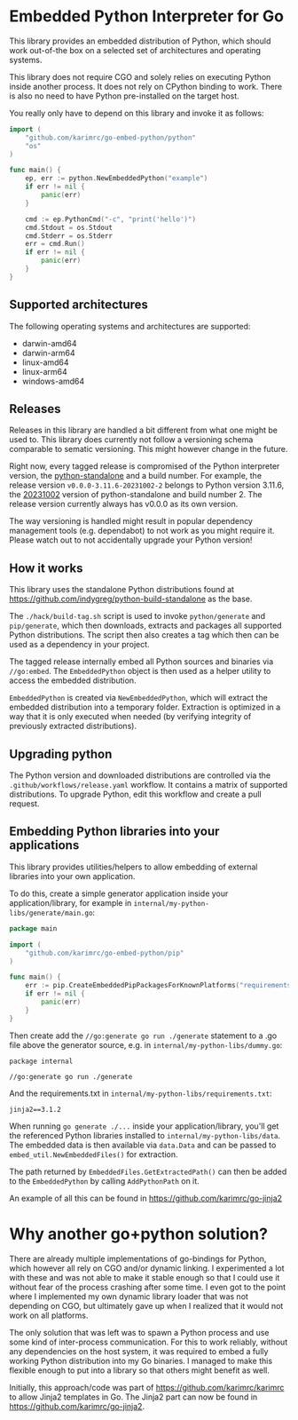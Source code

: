 # Embedded Python Interpreter for Go

This library provides an embedded distribution of Python, which should work out-of-the box on a selected set of
architectures and operating systems.

This library does not require CGO and solely relies on executing Python inside another process. It does not rely
on CPython binding to work. There is also no need to have Python pre-installed on the target host.

You really only have to depend on this library and invoke it as follows:

```go
import (
	"github.com/karimrc/go-embed-python/python"
	"os"
)

func main() {
	ep, err := python.NewEmbeddedPython("example")
	if err != nil {
		panic(err)
	}

	cmd := ep.PythonCmd("-c", "print('hello')")
	cmd.Stdout = os.Stdout
	cmd.Stderr = os.Stderr
	err = cmd.Run()
	if err != nil {
		panic(err)
	}
}
```

## Supported architectures
The following operating systems and architectures are supported:
* darwin-amd64
* darwin-arm64
* linux-amd64
* linux-arm64
* windows-amd64

## Releases
Releases in this library are handled a bit different from what one might be used to. This library does currently not
follow a versioning schema comparable to sematic versioning. This might however change in the future.

Right now, every tagged release is compromised of the Python interpreter version, the [python-standalone](https://github.com/indygreg/python-build-standalone)
and a build number. For example, the release version `v0.0.0-3.11.6-20231002-2` belongs to Python version 3.11.6, 
the [20231002](https://github.com/indygreg/python-build-standalone/releases/tag/20231002) version of python-standalone
and build number 2. The release version currently always has v0.0.0 as its own version.

The way versioning is handled might result in popular dependency management tools (e.g. dependabot) to not work as you
might require it. Please watch out to not accidentally upgrade your Python version!

## How it works
This library uses the standalone Python distributions found at https://github.com/indygreg/python-build-standalone as
the base.

The `./hack/build-tag.sh` script is used to invoke `python/generate` and `pip/generate`, which then downloads, extracts
and packages all supported Python distributions. The script then also creates a tag which then can be used as a dependency
in your project.

The tagged release internally embed all Python sources and binaries via `//go:embed`. The `EmbeddedPython` object
is then used as a helper utility to access the embedded distribution.

`EmbeddedPython` is created via `NewEmbeddedPython`, which will extract the embedded distribution into a temporary folder.
Extraction is optimized in a way that it is only executed when needed (by verifying integrity of previously extracted
distributions).

## Upgrading python
The Python version and downloaded distributions are controlled via the `.github/workflows/release.yaml` workflow. It
contains a matrix of supported distributions. To upgrade Python, edit this workflow and create a pull request.

## Embedding Python libraries into your applications
This library provides utilities/helpers to allow embedding of external libraries into your own application.

To do this, create a simple generator application inside your application/library, for example in `internal/my-python-libs/generate/main.go`:

```go
package main

import (
	"github.com/karimrc/go-embed-python/pip"
)

func main() {
	err := pip.CreateEmbeddedPipPackagesForKnownPlatforms("requirements.txt", "./data/")
	if err != nil {
		panic(err)
	}
}
```

Then create add the `//go:generate go run ./generate` statement to a .go file above the generator source, e.g. in `internal/my-python-libs/dummy.go`:
```
package internal

//go:generate go run ./generate
```

And the requirements.txt in `internal/my-python-libs/requirements.txt`:
```
jinja2==3.1.2
```

When running `go generate ./...` inside your application/library, you'll get the referenced Python libraries installed
to `internal/my-python-libs/data`. The embedded data is then available via `data.Data` and can be passed to
`embed_util.NewEmbeddedFiles()` for extraction.

The path returned by `EmbeddedFiles.GetExtractedPath()` can then be added to the `EmbeddedPython` by calling
`AddPythonPath` on it.

An example of all this can be found in https://github.com/karimrc/go-jinja2

# Why another go+python solution?
There are already multiple implementations of go-bindings for Python, which however all rely on CGO and/or dynamic
linking. I experimented a lot with these and was not able to make it stable enough so that I could use it without fear
of the process crashing after some time. I even got to the point where I implemented my own dynamic library loader that
was not depending on CGO, but ultimately gave up when I realized that it would not work on all platforms.

The only solution that was left was to spawn a Python process and use some kind of inter-process communication. For this
to work reliably, without any dependencies on the host system, it was required to embed a fully working Python
distribution into my Go binaries. I managed to make this flexible enough to put into a library so that others might
benefit as well.

Initially, this approach/code was part of https://github.com/karimrc/karimrc to allow Jinja2 templates in Go. The Jinja2
part can now be found in https://github.com/karimrc/go-jinja2.
